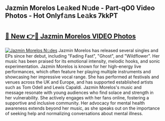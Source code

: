 ## Jazmin Morelos Le𝚊ked N𝚞de - Part-qO0 Video Photos - Hot Onlyf𝚊ns Le𝚊ks 7kkPT

# <h2><a href="http://ab23987.deff.icu/?id=Jazmin+Morelos">🔗 New 👉🔴 Jazmin Morelos VIDEO Photos</a></h2>

[![Jazmin Morelos N𝚞des](https://i.imgur.com/rIISA9y.gif)](http://ab23987.deff.icu/?id=Jazmin+Morelos)
Jazmin Morelos has released several singles and EPs since her debut, including "Fading Fast", "Ghost", and "Wildflower". Her music has been praised for its emotional intensity, melodic hooks, and sonic experimentation. Jazmin Morelos is known for her high-energy live performances, which often feature her playing multiple instruments and showcasing her impressive vocal range. She has performed at festivals and venues across the UK and Europe, and has supported established artists such as Tom Odell and Lewis Capaldi. Jazmin Morelos's music and message resonate with young audiences who find solace and strength in her vulnerability. She actively engages with her fans online, fostering a supportive and inclusive community. Her advocacy for mental health awareness extends beyond her music, as she speaks out on the importance of seeking help and normalizing conversations about mental illness.
